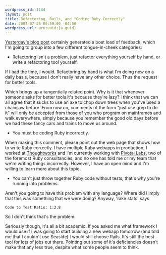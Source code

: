 ```yaml
--- 
wordpress_id: 1144
layout: post
title: Refactoring, Rails, and "Coding Ruby Correctly"
date: 2007-07-26 00:59:00 -04:00
wordpress_url: urn:uuid:{a.guid}
---
```

<p><a href="http://kurt.karmalab.org/articles/2007/07/25/tiresome-tedious-bullshit-on-rails">Yesterday's blog post</a> certainly generated a boat load of feedback, which I'm going to group into a few different tongue-in-cheek categories:</p>

<ul>
<li>Refactoring isn't a problem, just refactor everything yourself by hand, or write a refactoring tool yourself.  </li>
</ul>

<p>If I had the time, I would.  Refactoring by hand is what I'm doing now on a daily basis, because I don't really have any other choice.  Thus the request for better tools.</p>

<p>Which brings up a tangentially related point.  Why is it that whenever someone asks for better tools it's because they're lazy?  I think that we can all agree that it sucks to use an axe to chop down trees when you've used a chainsaw before.  From now on, comments of the form "just use grep to do it" will only be accepted from those of you who program on mainframes and walk everywhere, simply because you remember the good old days before we had these fancy cars and trains to move us around.</p>

<ul>
<li>You must be coding Ruby incorrectly.</li>
</ul>

<p>When making this comment, please point out the web page that shows how to write Ruby correctly.  I have multiple Ruby webapps in production, I worked at <a href="http://www.thoughtworks.com">Thoughtworks</a> and I'm currently working with <a href="http://www.pivotallabs.com">Pivotal Labs</a>, two of the foremost Ruby consultancies, and no one has told me or my team that we're writing things incorrectly.  However, I have an open mind and I'm willing to learn more about this topic.</p>

<ul>
<li>You can't just throw together Ruby code without tests, that's why you're running into problems.</li>
</ul>

<p>Aren't you going to have this problem with any language?  Where did I imply that this was something that we were doing?  Anyway, 'rake stats' says:</p>

<p><code>Code to Test Ratio: 1:2.8</code></p>

<p>So I don't think that's the problem.</p>

<p>Seriously though, It's all a bit academic.  If you asked me what framework I would use if I was going to start building a new webapp tomorrow (and told me that I couldn't use Seaside) I would still choose Rails.  It's still the best tool for lots of jobs out there.  Pointing out some of it's deficiencies doesn't make that any less true, despite what some people seem to think.</p>

